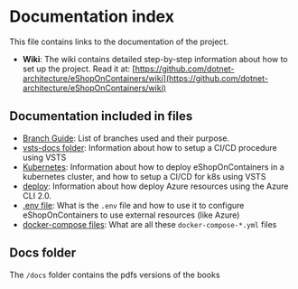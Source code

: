 # Documentation index

This file contains links to the documentation of the project.

* **Wiki**: The wiki contains detailed step-by-step information about how to set up the project. Read it at: [https://github.com/dotnet-architecture/eShopOnContainers/wiki](https://github.com/dotnet-architecture/eShopOnContainers/wiki)

## Documentation included in files

* [Branch Guide](../branch-guide.md): List of branches used and their purpose.
* [vsts-docs folder](../vsts-docs/readme.md): Information about how to setup a CI/CD procedure using VSTS
* [Kubernetes](../k8s/readme.md): Information about how to deploy eShopOnContainers in a kubernetes cluster, and how to setup a CI/CD for k8s using VSTS
* [deploy](../deploy/readme.md): Information about how deploy Azure resources using the Azure CLI 2.0.
* [.env file](./README.ENV.md): What is the `.env` file and how to use it to configure eShopOnContainers to use external resources (like Azure)
* [docker-compose files](./readme-docker-compose.md): What are all these `docker-compose-*.yml` files

## Docs folder

The `/docs` folder contains the pdfs versions of the books

